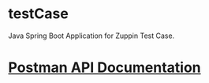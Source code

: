 # testCase
 Java Spring Boot Application for Zuppin Test Case.

# [Postman API Documentation](https://documenter.getpostman.com/view/17183851/Uz5MFEMh#intro)